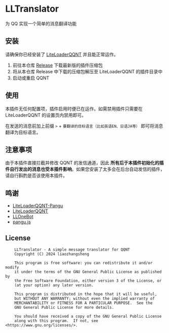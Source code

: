 # LLTranslator

为 QQ 实现一个简单的消息翻译功能

## 安装

请确保你已经安装了 [LiteLoaderQQNT](https://github.com/LiteLoaderQQNT/LiteLoaderQQNT) 并且能正常运作。

1. 前往本仓库 [Release](https://github.com/MisaLiu/LiteLoaderQQNT-Pangu/releases) 下载最新版的插件压缩包
2. 将从本仓库 Release 中下载的压缩包解压至 LiteLoaderQQNT 的插件目录中
3. 启动或重启 QQNT

## 使用

本插件无任何配置项，插件启用时便已在运作。如需禁用插件只需要在 LiteLoaderQQNT 的设置页内禁用即可。

在发送的消息前加上前缀 `>` + `要翻译的目标语言（比如英语EN、日语JA等）` 即可将消息翻译为目标语言。

## 注意事项

由于本插件直接拦截并修改 QQNT 的发信通道，因此 **所有后于本插件初始化的插件自行发出的消息也受本插件影响**。如果您安装了太多会在后台自动发信的插件，请自行斟酌是否该使用本插件。

## 鸣谢

* [LiteLoaderQQNT-Pangu](https://github.com/MisaLiu/LiteLoaderQQNT-Pangu)
* [LiteLoaderQQNT](https://github.com/LiteLoaderQQNT/LiteLoaderQQNT)
* [LLOneBot](https://github.com/LLOneBot/LLOneBot)
* [pangu.js](https://github.com/vinta/pangu.js)

## License

```
    LLTranslator - A simple message translator for QQNT
    Copyright (C) 2024 liaozhangsheng

    This program is free software: you can redistribute it and/or modify
    it under the terms of the GNU General Public License as published by
    the Free Software Foundation, either version 3 of the License, or
    (at your option) any later version.

    This program is distributed in the hope that it will be useful,
    but WITHOUT ANY WARRANTY; without even the implied warranty of
    MERCHANTABILITY or FITNESS FOR A PARTICULAR PURPOSE.  See the
    GNU General Public License for more details.

    You should have received a copy of the GNU General Public License
    along with this program.  If not, see <https://www.gnu.org/licenses/>.
```